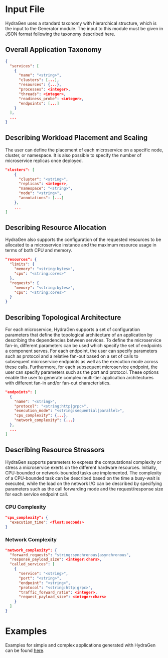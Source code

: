 # Input File

HydraGen uses a standard taxonomy with hierarchical structure, which is the input to the Generator module. The input to this module must be given in JSON format following the taxonomy described here.


## Overall Application Taxonomy

```json
{
  "services": [
    {
      "name": "<string>",
      "clusters": [...],
      "resources": {...},
      "processes": <integer>,
      "threads": <integer>,
      "readiness_probe": <integer>,
      "endpoints": [...]
    }
  ],
  ...
}
```
## Describing Workload Placement and Scaling

The user can define the placement of each microservice on a specific node, cluster, or namespace. It is also possible to specify the number of microservice replicas once deployed.

```json
"clusters": [
    {
      "cluster": "<string>",
      "replicas": <integer>,
      "namespace": "<string>",
      "node": "<string>",
      "annotations": [...]
    },
    ...
]
```
## Describing Resource Allocation
HydraGen also supports the configuration of the requested resources to be allocated to a microservice instance and the maximum resource usage in terms of both CPU and memory.

```json
"resources": {
  "limits": {
    "memory": "<string:bytes>",
    "cpu": "<string:cores>"
  },
  "requests": {
    "memory": "<string:bytes>",
    "cpu": "<string:cores>"
  }
}
```

## Describing Topological Architecture
For each microservice, HydraGen supports a set of configuration parameters that define the topological architecture of an application by describing the dependencies between services. To define the microservice fan-in, different parameters can be used which specify the set of endpoints a component serves. For each endpoint, the user can specify parameters such as protocol and a relative fan-out based on a set of calls to subsequent microservice endpoints as well as the execution mode across these calls. Furthermore, for each subsequent microservice endpoint, the user can specify parameters such as the port and protocol. These options enable the user to generate complex multi-tier application architectures with different fan-in and/or fan-out characteristics.

```json
"endpoints": [
  {
    "name": "<string>",
    "protocol": "<string:http|grpc>",
    "execution_mode": "<string:sequential|parallel>",
    "cpu_complexity": {...},
    "network_complexity": {...}
  },
  ...
]
```

## Describing Resource Stressors
HydraGen supports parameters to express the computational complexity or stress a microservice exerts on the different hardware resources. Initially, CPU-bounded or network-bounded tasks are implemented. The complexity of a CPU-bounded task can be described based on the time a busy-wait is executed, while the load on the network I/O can be described by specifying parameters such as the call forwarding mode and the request/response size for each service endpoint call.

### CPU Complexity
```json
"cpu_complexity": {
  "execution_time": <float:seconds>
}
```

### Network Complexity
```json
"network_complexity": {
  "forward_requests": "string:synchronous|asynchronous",
  "response_payload_size": <integer:chars>,
  "called_services": [
    {
      "service": "<string>",
      "port": "<string>",
      "endpoint": "<string>",
      "protocol": "<string:http|grpc>",
      "traffic_forward_ratio": <integer>,
      "request_payload_size": <integer:chars>
    }
  ]
}
```
 
# Examples

Examples for simple and complex applications generated with HydraGen can be found [here](generator/examples).